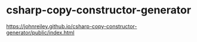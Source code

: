 # csharp-copy-constructor-generator

https://johnreiley.github.io/csharp-copy-constructor-generator/public/index.html
